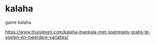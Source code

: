 # kalaha
game kalaha

https://www.thuisleven.com/kalaha-mankala-met-spelregels-gratis-te-spelen-en-meerdere-variaties/
